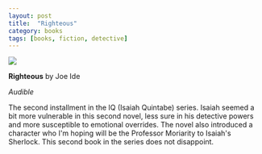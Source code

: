 ```yaml
---
layout: post
title:  "Righteous"
category: books
tags: [books, fiction, detective]
---
```


<a target="_blank"  href="https://www.amazon.com/gp/product/B0751MFS6P/ref=as_li_tl?ie=UTF8&camp=1789&creative=9325&creativeASIN=B0751MFS6P&linkCode=as2&tag=42models-20&linkId=5f23558bd77d192b2c724d0014f397d0"><img border="0" src="//ws-na.amazon-adsystem.com/widgets/q?_encoding=UTF8&MarketPlace=US&ASIN=B0751MFS6P&ServiceVersion=20070822&ID=AsinImage&WS=1&Format=_SL250_&tag=42models-20" ></a><img src="//ir-na.amazon-adsystem.com/e/ir?t=42models-20&l=am2&o=1&a=B0751MFS6P" width="1" height="1" border="0" alt="" style="border:none !important; margin:0px !important;" />

**Righteous** by Joe Ide

*Audible*

The second installment in the IQ (Isaiah Quintabe) series. Isaiah seemed a bit more vulnerable in this second novel, less sure in his detective powers and more susceptible to emotional overrides. The novel also introduced a character who I'm hoping will be the Professor Moriarity to Isaiah's Sherlock. This second book in the series does not disappoint. 